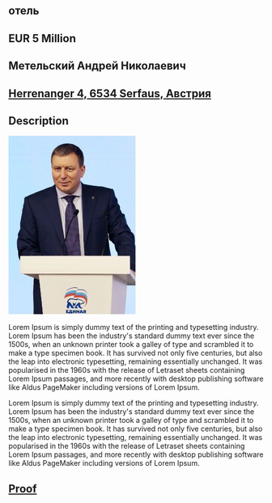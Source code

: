 ## отель

## EUR 5 Million

## Метельский Андрей Николаевич 

## [Herrenanger 4, 6534 Serfaus, Австрия](https://www.google.ru/maps/@47.0391969,10.6111618,21z)

## Description

![](1383221326_1268458901.jpeg)

Lorem Ipsum is simply dummy text of the printing and typesetting industry. Lorem Ipsum has been the industry's standard dummy text ever since the 1500s, when an unknown printer took a galley of type and scrambled it to make a type specimen book. It has survived not only five centuries, but also the leap into electronic typesetting, remaining essentially unchanged. It was popularised in the 1960s with the release of Letraset sheets containing Lorem Ipsum passages, and more recently with desktop publishing software like Aldus PageMaker including versions of Lorem Ipsum.


Lorem Ipsum is simply dummy text of the printing and typesetting industry. Lorem Ipsum has been the industry's standard dummy text ever since the 1500s, when an unknown printer took a galley of type and scrambled it to make a type specimen book. It has survived not only five centuries, but also the leap into electronic typesetting, remaining essentially unchanged. It was popularised in the 1960s with the release of Letraset sheets containing Lorem Ipsum passages, and more recently with desktop publishing software like Aldus PageMaker including versions of Lorem Ipsum.

## [Proof](https://www.google.ru/maps/@47.0391969,10.6111618,21z)

